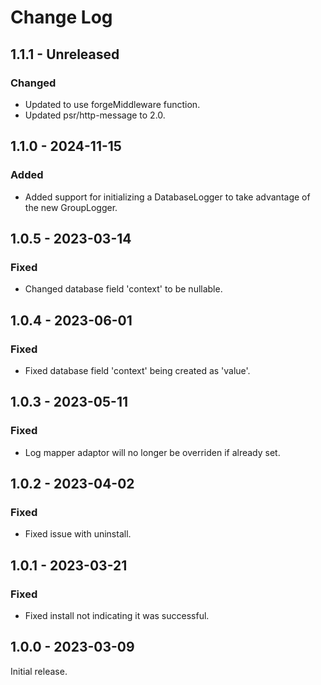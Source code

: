 # Change Log

## 1.1.1 - Unreleased

### Changed

- Updated to use forgeMiddleware function.
- Updated psr/http-message to 2.0.

## 1.1.0 - 2024-11-15

### Added

- Added support for initializing a DatabaseLogger to take advantage of the new GroupLogger.

## 1.0.5 - 2023-03-14

### Fixed

- Changed database field 'context' to be nullable.

## 1.0.4 - 2023-06-01

### Fixed

- Fixed database field 'context' being created as 'value'.

## 1.0.3 - 2023-05-11

### Fixed

- Log mapper adaptor will no longer be overriden if already set.

## 1.0.2 - 2023-04-02

### Fixed

- Fixed issue with uninstall.

## 1.0.1 - 2023-03-21

### Fixed

- Fixed install not indicating it was successful.

## 1.0.0 - 2023-03-09

Initial release.

